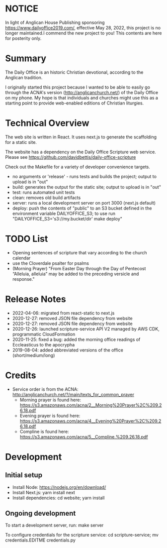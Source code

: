 # NOTICE

In light of Anglican House Publishing sponsoring https://www.dailyoffice2019.com/, effective May 28, 2022, this project is no longer maintained.I commend the new project to you! This contents are here for posterity only.

# Summary

The Daily Office is an historic Christian devotional, according to the Anglican tradition.

I originally started this project because I wanted to be able to easily go
through the ACNA's version (http://anglicanchurch.net/) of the Daily Office on
my phone. My hope is that individuals and churches might use this as a starting
point to provide web-enabled editions of Christian liturgies.

# Technical Overview

The web site is written in React. It uses next.js to generate the scaffolding for a static site.

The website has a dependency on the Daily Office Scripture web service. Please see https://github.com/davidbettis/daily-office-scripture

Check out the Makefile for a variety of developer convenience targets.

* no arguments or 'release' - runs tests and builds the project; output to upload is in "out"
* build: generates the output for the static site; output to upload is in "out"
* test: runs automated unit tests
* clean: removes old build artifacts
* server: runs a local development server on port 3000 (next.js default)
* deploy: push the contents of "public" to an S3 bucket defined in the environment variable DAILYOFFICE_S3; to use run "DAILYOFFICE_S3='s3://my.bucket/dir' make deploy"

# TODO List

* Opening sentences of scripture that vary according to the church calendar
* use the Cloverdale psalter for psalms
* (Morning Prayer) "From Easter Day through the Day of Pentecost “Alleluia, alleluia” may be added to the preceding versicle and response."

# Release Notes

* 2022-04-06: migrated from react-static to next.js
* 2020-12-27: removed JSON file dependency from website
* 2020-12-27: removed JSON file dependency from website
* 2020-12-26: launched scripture-service API V2 managed by AWS CDK, programmatic CloudFormation
* 2020-11-25: fixed a bug: added the morning office readings of Eccleasticus to the apocrypha
* 2019-08-04: added abbreviated versions of the office (short/medium/long)

# Credits

* Service order is from the ACNA: http://anglicanchurch.net/?/main/texts_for_common_prayer
    * Morning prayer is found here: https://s3.amazonaws.com/acna/2__Morning%20Prayer%2C%209.26.18.pdf
    * Evening prayer is found here: https://s3.amazonaws.com/acna/4__Evening%20Prayer%2C%209.26.18.pdf
    * Compline is found here: https://s3.amazonaws.com/acna/5__Compline.%209.26.18.pdf

# Development

## Initial setup

* Install Node: https://nodejs.org/en/download/
* Install Next.js: yarn install next 
* Install dependencies: cd website; yarn install

## Ongoing development

To start a development server, run: make server

To configure credentials for the scripture service: cd scripture-service; mv credentials.EDITME credentials.py
